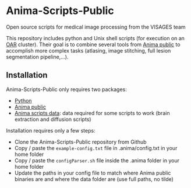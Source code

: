 # Anima-Scripts-Public
Open source scripts for medical image processing from the VISAGES team

This repository includes python and Unix shell scripts (for execution on an [OAR](https://oar.imag.fr) cluster). Their goal is to combine several tools from [Anima public](https://github.com/Inria-Visages/Anima-Public/) to accomplish more complex tasks (atlasing, image stitching, full lesion segmentation pipeline,...).

## Installation

Anima-Scripts-Public only requires two packages:
- [Python](https://www.python.org)
- [Anima public](https://github.com/Inria-Visages/Anima-Public/)
- [Anima scripts data](https://team.inria.fr/visages/files/2018/09/Anima_Data.zip): data required for some scripts to work (brain extraction and diffusion scripts)

Installation requires only a few steps:
- Clone the Anima-Scripts-Public repository from Github
- Copy / paste the `example-config.txt` file in .anima/config.txt in your home folder
- Copy / paste the `configParser.sh` file inside the .anima folder in your home folder
- Update the paths in your config file to match where Anima public binaries are and where the data folder are (use full paths, no tilde)
